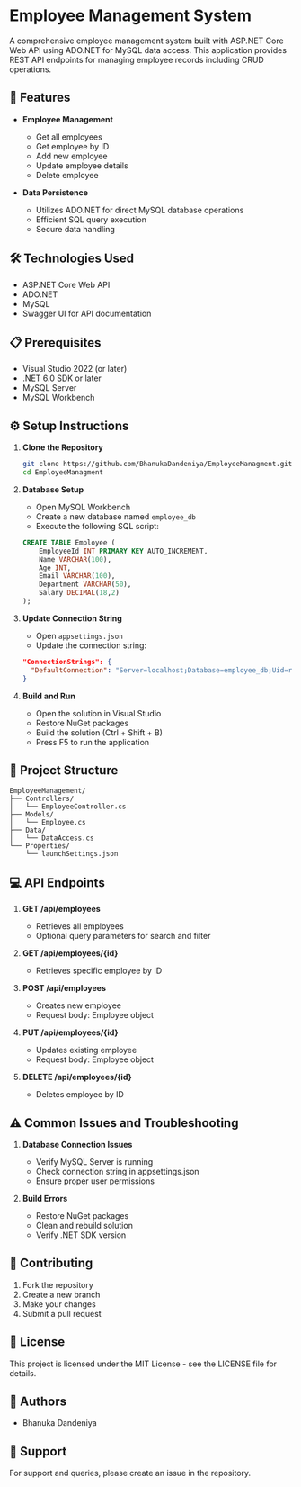 # Employee Management System
A comprehensive employee management system built with ASP.NET Core Web API using ADO.NET for MySQL data access. This application provides REST API endpoints for managing employee records including CRUD operations.

## 🚀 Features
- **Employee Management**
  - Get all employees 
  - Get employee by ID
  - Add new employee
  - Update employee details
  - Delete employee
  

- **Data Persistence**
  - Utilizes ADO.NET for direct MySQL database operations
  - Efficient SQL query execution
  - Secure data handling

## 🛠️ Technologies Used
- ASP.NET Core Web API
- ADO.NET
- MySQL
- Swagger UI for API documentation

## 📋 Prerequisites
- Visual Studio 2022 (or later)
- .NET 6.0 SDK or later
- MySQL Server
- MySQL Workbench

## ⚙️ Setup Instructions
1. **Clone the Repository**
   ```bash
   git clone https://github.com/BhanukaDandeniya/EmployeeManagment.git
   cd EmployeeManagment
   ```

2. **Database Setup**
   - Open MySQL Workbench
   - Create a new database named `employee_db`
   - Execute the following SQL script:
   ```sql
   CREATE TABLE Employee (
       EmployeeId INT PRIMARY KEY AUTO_INCREMENT,
       Name VARCHAR(100),
       Age INT,
       Email VARCHAR(100),
       Department VARCHAR(50),
       Salary DECIMAL(18,2)
   );
   ```

3. **Update Connection String**
   - Open `appsettings.json`
   - Update the connection string:
   ```json
   "ConnectionStrings": {
     "DefaultConnection": "Server=localhost;Database=employee_db;Uid=root;Pwd=your_password;"
   }
   ```

4. **Build and Run**
   - Open the solution in Visual Studio
   - Restore NuGet packages
   - Build the solution (Ctrl + Shift + B)
   - Press F5 to run the application

## 📁 Project Structure
```
EmployeeManagement/
├── Controllers/
│   └── EmployeeController.cs
├── Models/
│   └── Employee.cs
├── Data/
│   └── DataAccess.cs
└── Properties/
    └── launchSettings.json
```

## 💻 API Endpoints
1. **GET /api/employees**
   - Retrieves all employees
   - Optional query parameters for search and filter

2. **GET /api/employees/{id}**
   - Retrieves specific employee by ID

3. **POST /api/employees**
   - Creates new employee
   - Request body: Employee object

4. **PUT /api/employees/{id}**
   - Updates existing employee
   - Request body: Employee object

5. **DELETE /api/employees/{id}**
   - Deletes employee by ID

## ⚠️ Common Issues and Troubleshooting
1. **Database Connection Issues**
   - Verify MySQL Server is running
   - Check connection string in appsettings.json
   - Ensure proper user permissions

2. **Build Errors**
   - Restore NuGet packages
   - Clean and rebuild solution
   - Verify .NET SDK version

## 🤝 Contributing
1. Fork the repository
2. Create a new branch
3. Make your changes
4. Submit a pull request

## 📝 License
This project is licensed under the MIT License - see the LICENSE file for details.

## 👥 Authors
- Bhanuka Dandeniya

## 📧 Support
For support and queries, please create an issue in the repository.
